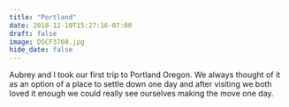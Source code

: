 ```yaml
---
title: "Portland"
date: 2018-12-10T15:27:16-07:00
draft: false
image: DSCF3760.jpg
hide_date: false
---
```


Aubrey and I took our first trip to Portland Oregon. We always thought of it as an option of a place to settle down one day and after visiting we both loved it enough we could really see ourselves making the move one day.

